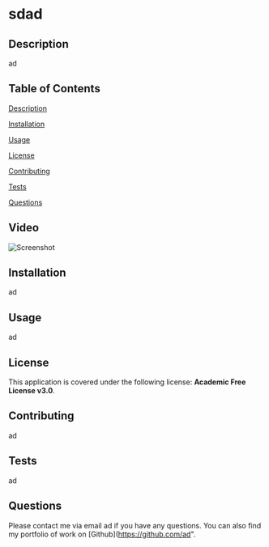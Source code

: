 

# sdad

## Description

ad

## Table of Contents

[Description](#description)

[Installation](#installation)

[Usage](#usage)

[License](#license)

[Contributing](#contributing)

[Tests](#tests)

[Questions](#questions)

## Video

![Screenshot](ad)

## Installation

ad

## Usage

ad

## License

This application is covered under the following license: **Academic Free License v3.0**.

## Contributing

ad

## Tests

ad

## Questions

Please contact me via email ad if you have any questions. You can also find my portfolio of work on [Github](https://github.com/ad".